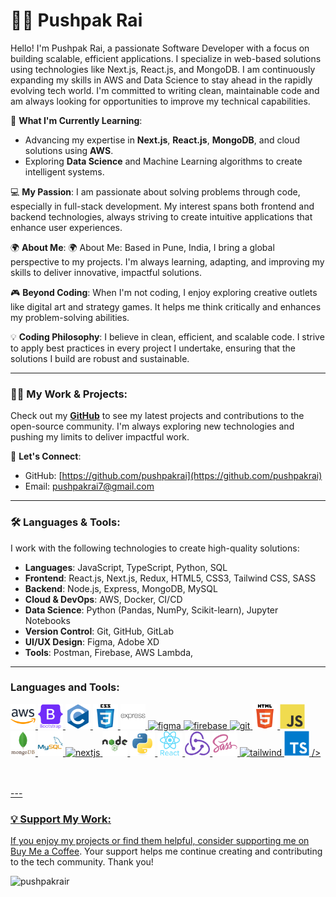 
# 👨‍💻 Pushpak Rai

Hello! I'm Pushpak Rai, a passionate Software Developer with a focus on building scalable, efficient applications. I specialize in web-based solutions using technologies like Next.js, React.js, and MongoDB. I am continuously expanding my skills in AWS and Data Science to stay ahead in the rapidly evolving tech world. I'm committed to writing clean, maintainable code and am always looking for opportunities to improve my technical capabilities.

🌱 **What I'm Currently Learning**:

- Advancing my expertise in **Next.js**, **React.js**, **MongoDB**, and cloud solutions using **AWS**.
- Exploring **Data Science** and Machine Learning algorithms to create intelligent systems.

💻 **My Passion**: I am passionate about solving problems through code, especially in full-stack development. My interest spans both frontend and backend technologies, always striving to create intuitive applications that enhance user experiences.

🌍 **About Me**:
🌍 About Me: Based in Pune, India, I bring a global perspective to my projects. I'm always learning, adapting, and improving my skills to deliver innovative, impactful solutions.

🎮 **Beyond Coding**:
When I'm not coding, I enjoy exploring creative outlets like digital art and strategy games. It helps me think critically and enhances my problem-solving abilities.

💡 **Coding Philosophy**:
I believe in clean, efficient, and scalable code. I strive to apply best practices in every project I undertake, ensuring that the solutions I build are robust and sustainable.

---

### 👨‍💻 **My Work & Projects**:
Check out my **[GitHub](https://github.com/pushpakrai)** to see my latest projects and contributions to the open-source community. I'm always exploring new technologies and pushing my limits to deliver impactful work.

🔗 **Let's Connect**:
- GitHub: [https://github.com/pushpakrai](https://github.com/pushpakrai)
- Email: [pushpakrai7@gmail.com](mailto:pushpakrai7@gmail.com)

---

### 🛠️ **Languages & Tools**:
I work with the following technologies to create high-quality solutions:

- **Languages**: JavaScript, TypeScript, Python, SQL
- **Frontend**: React.js, Next.js, Redux, HTML5, CSS3, Tailwind CSS, SASS
- **Backend**: Node.js, Express, MongoDB, MySQL
- **Cloud & DevOps**: AWS, Docker, CI/CD
- **Data Science**: Python (Pandas, NumPy, Scikit-learn), Jupyter Notebooks
- **Version Control**: Git, GitHub, GitLab
- **UI/UX Design**: Figma, Adobe XD
- **Tools**: Postman, Firebase, AWS Lambda,

---


<h3 align="left">Languages and Tools:</h3>
<p align="left"> <a href="https://aws.amazon.com" target="_blank" rel="noreferrer"> <img src="https://raw.githubusercontent.com/devicons/devicon/master/icons/amazonwebservices/amazonwebservices-original-wordmark.svg" alt="aws" width="40" height="40"/> </a> <a href="https://getbootstrap.com" target="_blank" rel="noreferrer"> <img src="https://raw.githubusercontent.com/devicons/devicon/master/icons/bootstrap/bootstrap-plain-wordmark.svg" alt="bootstrap" width="40" height="40"/> </a> <a href="https://www.cprogramming.com/" target="_blank" rel="noreferrer"> <img src="https://raw.githubusercontent.com/devicons/devicon/master/icons/c/c-original.svg" alt="c" width="40" height="40"/> </a> <a href="https://www.w3schools.com/css/" target="_blank" rel="noreferrer"> <img src="https://raw.githubusercontent.com/devicons/devicon/master/icons/css3/css3-original-wordmark.svg" alt="css3" width="40" height="40"/> </a> <a href="https://expressjs.com" target="_blank" rel="noreferrer"> <img src="https://raw.githubusercontent.com/devicons/devicon/master/icons/express/express-original-wordmark.svg" alt="express" width="40" height="40"/> </a> <a href="https://www.figma.com/" target="_blank" rel="noreferrer"> <img src="https://www.vectorlogo.zone/logos/figma/figma-icon.svg" alt="figma" width="40" height="40"/> </a> <a href="https://firebase.google.com/" target="_blank" rel="noreferrer"> <img src="https://www.vectorlogo.zone/logos/firebase/firebase-icon.svg" alt="firebase" width="40" height="40"/> </a> <a href="https://git-scm.com/" target="_blank" rel="noreferrer"> <img src="https://www.vectorlogo.zone/logos/git-scm/git-scm-icon.svg" alt="git" width="40" height="40"/> </a> <a href="https://www.w3.org/html/" target="_blank" rel="noreferrer"> <img src="https://raw.githubusercontent.com/devicons/devicon/master/icons/html5/html5-original-wordmark.svg" alt="html5" width="40" height="40"/> </a> <a href="https://developer.mozilla.org/en-US/docs/Web/JavaScript" target="_blank" rel="noreferrer"> <img src="https://raw.githubusercontent.com/devicons/devicon/master/icons/javascript/javascript-original.svg" alt="javascript" width="40" height="40"/> </a> <a href="https://www.mongodb.com/" target="_blank" rel="noreferrer"> <img src="https://raw.githubusercontent.com/devicons/devicon/master/icons/mongodb/mongodb-original-wordmark.svg" alt="mongodb" width="40" height="40"/> </a> <a href="https://www.mysql.com/" target="_blank" rel="noreferrer"> <img src="https://raw.githubusercontent.com/devicons/devicon/master/icons/mysql/mysql-original-wordmark.svg" alt="mysql" width="40" height="40"/> </a> <a href="https://nextjs.org/" target="_blank" rel="noreferrer"> <img src="https://cdn.worldvectorlogo.com/logos/nextjs-2.svg" alt="nextjs" width="40" height="40"/> </a> <a href="https://nodejs.org" target="_blank" rel="noreferrer"> <img src="https://raw.githubusercontent.com/devicons/devicon/master/icons/nodejs/nodejs-original-wordmark.svg" alt="nodejs" width="40" height="40"/> </a> <a href="https://www.python.org" target="_blank" rel="noreferrer"> <img src="https://raw.githubusercontent.com/devicons/devicon/master/icons/python/python-original.svg" alt="python" width="40" height="40"/> </a> <a href="https://reactjs.org/" target="_blank" rel="noreferrer"> <img src="https://raw.githubusercontent.com/devicons/devicon/master/icons/react/react-original-wordmark.svg" alt="react" width="40" height="40"/> </a> <a href="https://redux.js.org" target="_blank" rel="noreferrer"> <img src="https://raw.githubusercontent.com/devicons/devicon/master/icons/redux/redux-original.svg" alt="redux" width="40" height="40"/> </a> <a href="https://sass-lang.com" target="_blank" rel="noreferrer"> <img src="https://raw.githubusercontent.com/devicons/devicon/master/icons/sass/sass-original.svg" alt="sass" width="40" height="40"/> </a> <a href="https://tailwindcss.com/" target="_blank" rel="noreferrer"> <img src="https://www.vectorlogo.zone/logos/tailwindcss/tailwindcss-icon.svg" alt="tailwind" width="40" height="40"/> </a> <a href="https://www.typescriptlang.org/" target="_blank" rel="noreferrer"> <img src="https://raw.githubusercontent.com/devicons/devicon/master/icons/typescript/typescript-original.svg" alt="typescript" width="40" height="40"/> </a> <a href="https://www.adobe.com/products/xd.html" target="_blank" rel="noreferrer">
/></p> <br><br>
---

### 💡 **Support My Work**:
If you enjoy my projects or find them helpful, consider supporting me on [Buy Me a Coffee](https://www.buymeacoffee.com/pushpakrair). Your support helps me continue creating and contributing to the tech community. Thank you!

<p><a href="https://www.buymeacoffee.com/pushpakrair"> <img align="left" src="https://cdn.buymeacoffee.com/buttons/v2/default-yellow.png" height="50" width="210" alt="pushpakrair" /></a></p>

